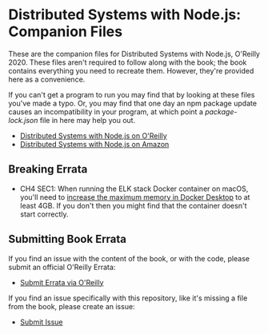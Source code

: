 # Distributed Systems with Node.js: Companion Files

These are the companion files for Distributed Systems with Node.js, O'Reilly 2020. These files aren't required to follow along with the book; the book contains everything you need to recreate them. However, they're provided here as a convenience.

If you can't get a program to run you may find that by looking at these files you've made a typo. Or, you may find that one day an npm package update causes an incompatibility in your program, at which point a _package-lock.json_ file in here may help you out.

- [Distributed Systems with Node.js on O'Reilly](https://learning.oreilly.com/library/view/distributed-systems-with/9781492077282/)
- [Distributed Systems with Node.js on Amazon](https://www.amazon.com/Distributed-Systems-Node-js-Building-Enterprise-Ready/dp/1492077291)

## Breaking Errata

- CH4 SEC1: When running the ELK stack Docker container on macOS, you'll need to [increase the maximum memory in Docker Desktop](https://docs.docker.com/docker-for-mac/#resources) to at least 4GB. If you don't then you might find that the container doesn't start correctly.

## Submitting Book Errata

If you find an issue with the content of the book, or with the code, please submit an official O'Reilly Errata:

- [Submit Errata via O'Reilly](http://www.oreilly.com/cs/catalog/create/errata/?b=69336)

If you find an issue specifically with this repository, like it's missing a file from the book, please create an issue:

- [Submit Issue](https://github.com/tlhunter/distributed-node/issues)
